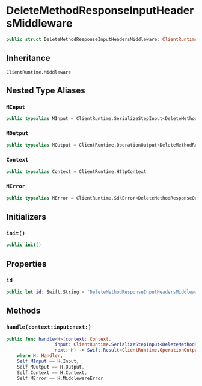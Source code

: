# DeleteMethodResponseInputHeadersMiddleware

``` swift
public struct DeleteMethodResponseInputHeadersMiddleware: ClientRuntime.Middleware 
```

## Inheritance

`ClientRuntime.Middleware`

## Nested Type Aliases

### `MInput`

``` swift
public typealias MInput = ClientRuntime.SerializeStepInput<DeleteMethodResponseInput>
```

### `MOutput`

``` swift
public typealias MOutput = ClientRuntime.OperationOutput<DeleteMethodResponseOutputResponse>
```

### `Context`

``` swift
public typealias Context = ClientRuntime.HttpContext
```

### `MError`

``` swift
public typealias MError = ClientRuntime.SdkError<DeleteMethodResponseOutputError>
```

## Initializers

### `init()`

``` swift
public init() 
```

## Properties

### `id`

``` swift
public let id: Swift.String = "DeleteMethodResponseInputHeadersMiddleware"
```

## Methods

### `handle(context:input:next:)`

``` swift
public func handle<H>(context: Context,
                  input: ClientRuntime.SerializeStepInput<DeleteMethodResponseInput>,
                  next: H) -> Swift.Result<ClientRuntime.OperationOutput<DeleteMethodResponseOutputResponse>, MError>
    where H: Handler,
    Self.MInput == H.Input,
    Self.MOutput == H.Output,
    Self.Context == H.Context,
    Self.MError == H.MiddlewareError
```
